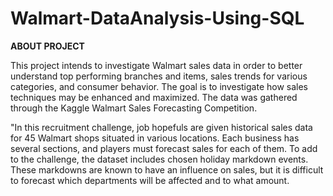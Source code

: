 # Walmart-DataAnalysis-Using-SQL

**ABOUT PROJECT**


This project intends to investigate Walmart sales data in order to better understand top performing branches and items, sales trends for various categories, and consumer behavior. The goal is to investigate how sales techniques may be enhanced and maximized. The data was gathered through the Kaggle Walmart Sales Forecasting Competition.

"In this recruitment challenge, job hopefuls are given historical sales data for 45 Walmart shops situated in various locations. Each business has several sections, and players must forecast sales for each of them. To add to the challenge, the dataset includes chosen holiday markdown events. These markdowns are known to have an influence on sales, but it is difficult to forecast which departments will be affected and to what amount.
